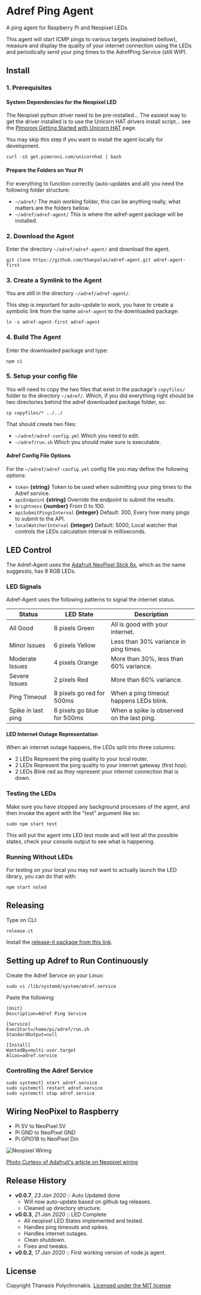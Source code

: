 # Adref Ping Agent

A ping agent for Raspberry Pi and Neopixel LEDs.

This agent will start ICMP pings to various targets (explained bellow),
measure and display the quality of your internet connection using the LEDs
and periodically send your ping times to the AdrefPing Service (still WIP).

## Install

### 1. Prerequisites

#### System Dependencies for the Neopixel LED

The Neopixel python driver need to be pre-installed... The easiest way to get
the driver installed is to use the Unicorn HAT drivers install script... see the
[Pimoroni Getting Started with Unicorn HAT][HAT] page.

You may skip this step if you want to install the agent locally for development.

```
curl -sS get.pimoroni.com/unicornhat | bash
```

#### Prepare the Folders on Your Pi

For everything to function correctly (auto-updates and all) you need the
following folder structure:

* `~/adref/` The main working folder, this can be anything really, what matters
  are the folders bellow.
* `~/adref/adref-agent/` This is where the adref-agent package will be installed.

### 2. Download the Agent

Enter the directory `~/adref/adref-agent/` and download the agent.

```
git clone https://github.com/thanpolas/adref-agent.git adref-agent-first
```

### 3. Create a Symlink to the Agent

You are still in the directory `~/adref/adref-agent/`.

This step is important for auto-update to work, you have to create a symbolic
link from the name `adref-agent` to the downloaded package:

```
ln -s adref-agent-first adref-agent
```

### 4. Build The Agent

Enter the downloaded package and type:

```
npm ci
```

### 5. Setup your config file

You will need to copy the two files that exist in the package's `copyfiles/`
folder to the directory `~/adref/`. Which, if you did everything right should
be two directories behind the adref downloaded package folder, so:

```
cp copyfiles/* ../../
```

That should create two files:

* `~/adref/adref-config.yml` Which you need to edit.
* `~/adref/run.sh` Which you should make sure is executable.

#### Adref Config File Options

For the `~/adref/adref-config.yml` config file you may define the following
options:

* `token` **{string}** Token to be used when submitting your ping times to
  the Adref service.
* `apiEndpoint` **{string}** Override the endpoint to submit the results.
* `brightness` **{number}** From 0 to 100.
* `apiSubmitPingsInterval` **{integer}** Default: 300, Every how many pings 
    to submit to the API.
* `localWatcherInterval` **{integer}** Default: 5000, Local watcher that 
    controls the LEDs calculation interval in milliseconds.

## LED Control

The Adref-Agent uses the [Adafruit NeoPixel Stick 8x][neopixel], which as the
name suggessts, has 8 RGB LEDs.

### LED Signals

Adref-Agent uses the following patterns to signal the internet status.

| Status | LED State | Description |
|--------|-----------|-------------|
|All Good| 8 pixels Green | All is good with your internet. |
|Minor Issues| 6 pixels Yellow | Less than 30% variance in ping times.|
|Moderate Issues| 4 pixels Orange | More than 30%, less than 60% variance.|
|Severe Issues| 2 pixels Red | More than 60% variance.|
|Ping Timeout| 8 pixels go red for 500ms  | When a ping timeout happens LEDs blink.|
|Spike in last ping| 8 pixels go blue for 500ms | When a spike is observed on the last ping.|

#### LED Internet Outage Representation

When an internet outage happens, the LEDs split into three columns:

* 2 LEDs Represent the ping quality to your local router.
* 2 LEDs Represent the ping quality to your internet gateway (first hop).
* 2 LEDs Blink red as they represent your internet connection that is down.

### Testing the LEDs

Make sure you have stopped any background processes of the agent, and then 
invoke the agent with the "test" argument like so:

```
sudo npm start test
```

This will put the agent into LED test mode and will test all the possible 
states, check your console output to see what is happening.

### Running Without LEDs

For testing on your local you may not want to actually launch the LED library, you can do that with:

```
npm start noled
```

## Releasing

Type on CLI:

```
release-it
```

Install the [release-it package from this link](https://github.com/release-it/release-it).

## Setting up Adref to Run Continuously

Create the Adref Service on your Linux:

```
sudo vi /lib/systemd/system/adref.service
```

Paste the following:

```
[Unit]
Description=Adref Ping Service

[Service]
ExecStart=/home/pi/adref/run.sh
StandardOutput=null

[Install]
WantedBy=multi-user.target
Alias=adref.service
```

### Controlling the Adref Service

```
sudo systemctl start adref.service
sudo systemctl restart adref.service
sudo systemctl stop adref.service
```

## Wiring NeoPixel to Raspberry

* Pi 5V to NeoPixel 5V
* Pi GND to NeoPixel GND
* Pi GPIO18 to NeoPixel Din

![Neopixel Wiring](https://cdn-learn.adafruit.com/assets/assets/000/063/929/medium640/led_strips_raspi_NeoPixel_bb.jpg?1539981142)

[Photo Curtesy of Adafruit's article on Neopixel wiring](https://learn.adafruit.com/neopixels-on-raspberry-pi/raspberry-pi-wiring)

## Release History

- **v0.0.7**, *23 Jan 2020* :: Auto Updated done
    - Will now auto-update based on github tag releases.
    - Cleaned up directory structure.
- **v0.0.3**, *21 Jan 2020* :: LED Complete
    - All neopixel LED States implemented and tested.
    - Handles ping timeouts and spikes.
    - Handles internet outages.
    - Clean shutdown.
    - Fixes and tweaks.
- **v0.0.2**, *17 Jan 2020* :: First working version of node.js agent.

## License

Copyright Thanasis Polychronakis. [Licensed under the MIT license](/LICENSE)

[HAT]: http://learn.pimoroni.com/tutorial/unicorn-hat/getting-started-with-unicorn-hat
[neopixel]: https://www.adafruit.com/product/1426
